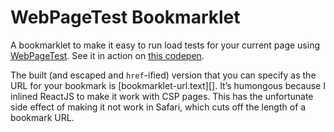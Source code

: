 WebPageTest Bookmarklet
=======================

A bookmarklet to make it easy to run load tests for your current page using [WebPageTest][]. See it in action on [this codepen][].

The built (and escaped and `href`-ified) version that you can specify as the URL for your bookmark is [bookmarklet-url.text][]. It’s humongous because I inlined ReactJS to make it work with CSP pages. This has the unfortunate side effect of making it not work in Safari, which cuts off the length of a bookmark URL.

[WebPageTest]: http://webpagetest.org
[this codepen]: http://codepen.io/acusti/pen/QwEQqR?editors=001
[bookmarklet-url.txt]: https://raw.githubusercontent.com/acusti/webpagetest-bookmarklet/master/bookmarklet-url.txt
